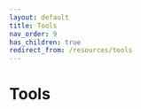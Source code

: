 ```yaml
---
layout: default
title: Tools
nav_order: 9
has_children: true
redirect_from: /resources/tools
---
```


# Tools
